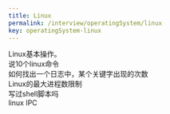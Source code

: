 ```yaml
---
title: Linux
permalink: /interview/operatingSystem/linux
key: operatingSystem-linux
---
```


Linux基本操作。  
说10个linux命令   
如何找出一个日志中，某个关键字出现的次数   
Linux的最大进程数限制  
写过shell脚本吗  
linux IPC   